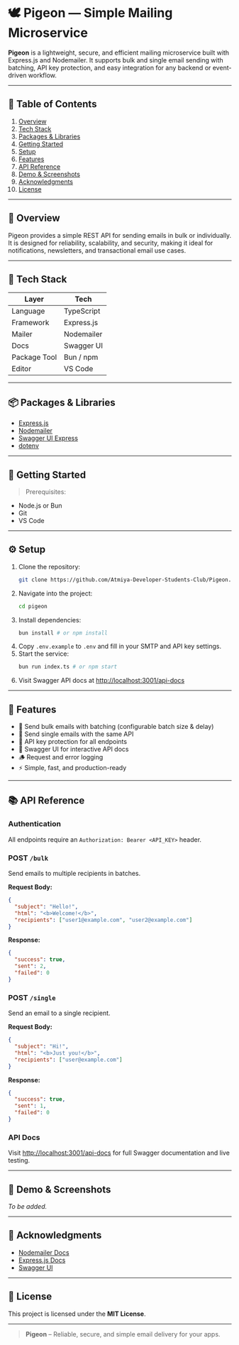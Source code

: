 # 🕊️ Pigeon — Simple Mailing Microservice

**Pigeon** is a lightweight, secure, and efficient mailing microservice built with Express.js and Nodemailer. It supports bulk and single email sending with batching, API key protection, and easy integration for any backend or event-driven workflow.

---

## 📑 Table of Contents

1. [Overview](#-overview)
2. [Tech Stack](#-tech-stack)
3. [Packages & Libraries](#-packages--libraries)
4. [Getting Started](#-getting-started)
5. [Setup](#-setup)
6. [Features](#-features)
7. [API Reference](#-api-reference)
8. [Demo & Screenshots](#-demo--screenshots)
9. [Acknowledgments](#-acknowledgments)
10. [License](#-license)

---

## 🌟 Overview

Pigeon provides a simple REST API for sending emails in bulk or individually. It is designed for reliability, scalability, and security, making it ideal for notifications, newsletters, and transactional email use cases.

---

## 🧠 Tech Stack

| Layer        | Tech         |
|--------------|--------------|
| Language     | TypeScript   |
| Framework    | Express.js   |
| Mailer       | Nodemailer   |
| Docs         | Swagger UI   |
| Package Tool | Bun / npm    |
| Editor       | VS Code      |

---

## 📦 Packages & Libraries

- [Express.js](https://expressjs.com/)
- [Nodemailer](https://nodemailer.com/)
- [Swagger UI Express](https://www.npmjs.com/package/swagger-ui-express)
- [dotenv](https://www.npmjs.com/package/dotenv)

---

## 🚀 Getting Started

> Prerequisites:
- Node.js or Bun
- Git
- VS Code

---

## ⚙️ Setup

1. Clone the repository:
   ```bash
   git clone https://github.com/Atmiya-Developer-Students-Club/Pigeon.git
   ```
2. Navigate into the project:
   ```bash
   cd pigeon
   ```
3. Install dependencies:
   ```bash
   bun install # or npm install
   ```
4. Copy `.env.example` to `.env` and fill in your SMTP and API key settings.
5. Start the service:
   ```bash
   bun run index.ts # or npm start
   ```
6. Visit Swagger API docs at [http://localhost:3001/api-docs](http://localhost:3001/api-docs)

---

## 🎯 Features

* 📧 Send bulk emails with batching (configurable batch size & delay)
* 📩 Send single emails with the same API
* 🔑 API key protection for all endpoints
* 📝 Swagger UI for interactive API docs
* 🪵 Request and error logging
* ⚡ Simple, fast, and production-ready

---

## 📚 API Reference

### Authentication
All endpoints require an `Authorization: Bearer <API_KEY>` header.

### POST `/bulk`
Send emails to multiple recipients in batches.

**Request Body:**
```json
{
  "subject": "Hello!",
  "html": "<b>Welcome!</b>",
  "recipients": ["user1@example.com", "user2@example.com"]
}
```

**Response:**
```json
{
  "success": true,
  "sent": 2,
  "failed": 0
}
```

### POST `/single`
Send an email to a single recipient.

**Request Body:**
```json
{
  "subject": "Hi!",
  "html": "<b>Just you!</b>",
  "recipients": ["user@example.com"]
}
```

**Response:**
```json
{
  "success": true,
  "sent": 1,
  "failed": 0
}
```

### API Docs
Visit [http://localhost:3001/api-docs](http://localhost:3001/api-docs) for full Swagger documentation and live testing.

---

## 📸 Demo & Screenshots

*To be added.*

---

## 🙏 Acknowledgments

* [Nodemailer Docs](https://nodemailer.com/about/)
* [Express.js Docs](https://expressjs.com/)
* [Swagger UI](https://swagger.io/tools/swagger-ui/)

---

## 📜 License

This project is licensed under the **MIT License**.

---

> **Pigeon** – Reliable, secure, and simple email delivery for your apps.

